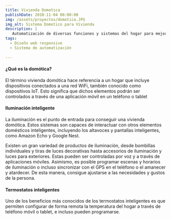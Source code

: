 ```yaml
---
title: Vivienda Domotica
publishDate: 2010-11-04 00:00:00
img: /assets/proyectos/domotica.JPG
img_alt: Sistema Domotico para Vivienda 
description: | 
   Automatización de diversas funciones y sistemas del hogar para mejorar la comodidad, seguridad y eficiencia energética. Utiliza tecnologías como sensores, actuadores y dispositivos conectados a una red para controlar la iluminación, la climatización, la seguridad y otros electrodomésticos de forma centralizada y, a menudo, remota a través de dispositivos móviles. .
tags:
  - Diseño web responsive
  - Sistema de automatización
   
---
```

#### ¿Qué es la domótica?

 El término vivienda domótica hace referencia a un hogar que incluye dispositivos conectados a una red WiFi, también conocido como dispositivos IoT. Esto significa que dichos elementos podrán ser controlados a través de una aplicación móvil en un teléfono o tablet

#### Iluminación inteligente

La iluminación es el punto de entrada para conseguir una vivienda domótica.
Estos sistemas son capaces de interactuar con otros elementos domésticos inteligentes, incluyendo los altavoces y pantallas inteligentes, como Amazon Echo y Google Nest.

Existen un gran variedad de productos de iluminación, desde bombillas individuales y tiras de luces decorativas hasta accesorios de iluminación y luces para exteriores. Estas pueden ser controladas por voz y a través de aplicaciones móviles. Asimismo, es posible programar escenas y horarios de iluminación o incluso sincronizar con el GPS en el teléfono o el amanecer y atardecer. De esta manera, consigue ajustarse a las necesidades y gustos de la persona. 

#### Termostatos inteligentes

Uno de los beneficios más conocidos de los termostatos inteligentes es que permiten configurar de forma remota la temperatura del hogar a través de teléfono móvil o tablet, e incluso pueden programarse.